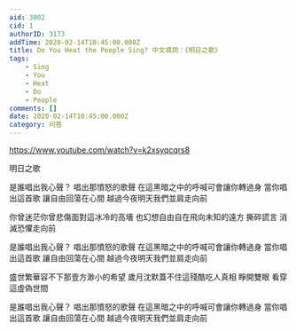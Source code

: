 ```yaml
---
aid: 3002
cid: 1
authorID: 3173
addTime: 2020-02-14T10:45:00.000Z
title: Do You Heat the People Sing? 中文填詞：《明日之歌》
tags:
    - Sing
    - You
    - Heat
    - Do
    - People
comments: []
date: 2020-02-14T10:45:00.000Z
category: 问答
---
```


https://www.youtube.com/watch?v=k2xsyqcqrs8

明日之歌

是誰唱出我心聲？ 唱出那憤怒的歌聲 在這黑暗之中的呼喊可會讓你轉過身 當你唱出這首歌 讓自由回蕩在心間 越過今夜明天我們並肩走向前

你曾迷茫你曾悲傷面對這冰冷的高墻 也幻想自由自在飛向未知的遠方 撕碎謊言 消滅恐懼走向前

是誰唱出我心聲？ 唱出那憤怒的歌聲 在這黑暗之中的呼喊可會讓你轉過身 當你唱出這首歌 讓自由回蕩在心間 越過今夜明天我們並肩走向前

盛世繁華容不下那壹方渺小的希望 歲月沈默蓋不住這殘酷吃人真相 睜開雙眼 看穿這虛偽世間

是誰唱出我心聲？ 唱出那憤怒的歌聲 在這黑暗之中的呼喊可會讓你轉過身 當你唱出這首歌 讓自由回蕩在心間 越過今夜明天我們並肩走向前
